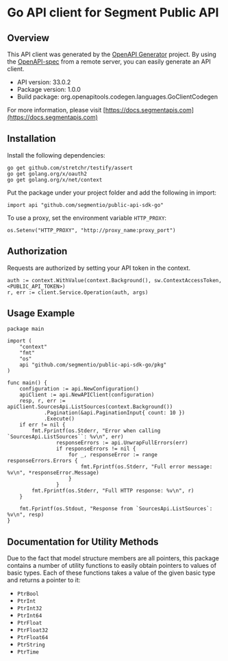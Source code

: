 # Go API client for Segment Public API

## Overview
This API client was generated by the [OpenAPI Generator](https://openapi-generator.tech) project.  By using the [OpenAPI-spec](https://www.openapis.org/) from a remote server, you can easily generate an API client.

- API version: 33.0.2
- Package version: 1.0.0
- Build package: org.openapitools.codegen.languages.GoClientCodegen

For more information, please visit [https://docs.segmentapis.com](https://docs.segmentapis.com)

## Installation

Install the following dependencies:

```shell
go get github.com/stretchr/testify/assert
go get golang.org/x/oauth2
go get golang.org/x/net/context
```

Put the package under your project folder and add the following in import:

```golang
import api "github.com/segmentio/public-api-sdk-go"
```

To use a proxy, set the environment variable `HTTP_PROXY`:

```golang
os.Setenv("HTTP_PROXY", "http://proxy_name:proxy_port")
```

## Authorization

Requests are authorized by setting your API token in the context.

```golang
auth := context.WithValue(context.Background(), sw.ContextAccessToken, <PUBLIC_API_TOKEN>)
r, err := client.Service.Operation(auth, args)
```

## Usage Example

```golang
package main

import (
    "context"
    "fmt"
    "os"
    api "github.com/segmentio/public-api-sdk-go/pkg"
)

func main() {
    configuration := api.NewConfiguration()
    apiClient := api.NewAPIClient(configuration)
    resp, r, err := apiClient.SourcesApi.ListSources(context.Background())
			.Pagination(&api.PaginationInput{ count: 10 })
			.Execute()
    if err != nil {
        fmt.Fprintf(os.Stderr, "Error when calling `SourcesApi.ListSources``: %v\n", err)
				responseErrors := api.UnwrapFullErrors(err)
				if responseErrors != nil {
					for _, responseError := range responseErrors.Errors {
						fmt.Fprintf(os.Stderr, "Full error message: %v\n", *responseError.Message)
					}
				}
        fmt.Fprintf(os.Stderr, "Full HTTP response: %v\n", r)
    }

    fmt.Fprintf(os.Stdout, "Response from `SourcesApi.ListSources`: %v\n", resp)
}
```

## Documentation for Utility Methods

Due to the fact that model structure members are all pointers, this package contains
a number of utility functions to easily obtain pointers to values of basic types.
Each of these functions takes a value of the given basic type and returns a pointer to it:

* `PtrBool`
* `PtrInt`
* `PtrInt32`
* `PtrInt64`
* `PtrFloat`
* `PtrFloat32`
* `PtrFloat64`
* `PtrString`
* `PtrTime`
